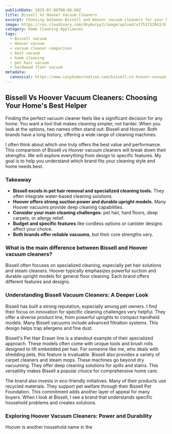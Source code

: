 ```yaml
---
publishDate: 2025-07-06T00:00:00Z
title: Bissell Vs Hoover Vacuum Cleaners
excerpt: Choosing between Bissell and Hoover vacuum cleaners for your home? This guide compares key features, suction, durability, and value to help you pick your ideal cleaning partner.
image: https://res.cloudinary.com/dky6urpy2/image/upload/v1751732843/blog_image_1751732843_daiyue.webp
category: Home Cleaning Appliances
tags:
  - Bissell vacuum
  - Hoover vacuum
  - vacuum cleaner comparison
  - best vacuum
  - home cleaning
  - pet hair vacuum
  - hardwood floor vacuum
metadata:
  canonical: https://www.cosyhomecreation.com/bissell-vs-hoover-vacuum-cleaners
---
```


## Bissell Vs Hoover Vacuum Cleaners: Choosing Your Home's Best Helper

Finding the perfect vacuum cleaner feels like a significant decision for any home. You want a tool that makes cleaning simpler, not harder. When you look at the options, two names often stand out: Bissell and Hoover. Both brands have a long history, offering a wide range of cleaning machines.

I often think about which one truly offers the best value and performance. This comparison of Bissell vs Hoover vacuum cleaners will break down their strengths. We will explore everything from design to specific features. My goal is to help you understand which brand fits your cleaning style and home needs best.

### Takeaway

*   **Bissell excels in pet hair removal and specialized cleaning tools.** They often integrate water-based cleaning solutions.
*   **Hoover offers strong suction power and durable upright models.** Many Hoover vacuums provide deep cleaning capabilities.
*   **Consider your main cleaning challenges:** pet hair, hard floors, deep carpets, or allergy relief.
*   **Budget and specific features** like cordless options or canister designs affect your choice.
*   **Both brands offer reliable vacuums**, but their core strengths vary.

### What is the main difference between Bissell and Hoover vacuum cleaners?

Bissell often focuses on specialized cleaning, especially pet hair solutions and steam cleaners. Hoover typically emphasizes powerful suction and durable upright models for general floor cleaning. Each brand offers different features and designs.

### Understanding Bissell Vacuum Cleaners: A Deeper Look

Bissell has built a strong reputation, especially among pet owners. I find their focus on innovation for specific cleaning challenges very helpful. They offer a diverse product line, from powerful uprights to compact handheld models. Many Bissell vacuums include advanced filtration systems. This design helps trap allergens and fine dust.

Bissell's Pet Hair Eraser line is a standout example of their specialized approach. These models often come with unique tools and brush rolls designed to lift embedded pet hair. For someone like me, who deals with shedding pets, this feature is invaluable. Bissell also provides a variety of carpet cleaners and steam mops. These machines go beyond dry vacuuming. They offer deep cleaning solutions for spills and stains. This versatility makes Bissell a popular choice for comprehensive home care.

The brand also invests in eco-friendly initiatives. Many of their products use recycled materials. They support pet welfare through their Bissell Pet Foundation. This commitment adds another layer of appeal for many buyers. When I look at Bissell, I see a brand that understands specific household problems and creates solutions.

### Exploring Hoover Vacuum Cleaners: Power and Durability

Hoover is another household name in the